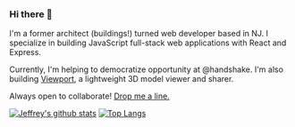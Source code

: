 ### Hi there 👋

I'm a former architect (buildings!) turned web developer based in NJ. I specialize in building JavaScript full-stack web applications with React and Express.

Currently, I'm helping to democratize opportunity at @handshake. I'm also building [Viewport](https://www.viewport.xyz/), a lightweight 3D model viewer and sharer.

Always open to collaborate! [Drop me a line.](mailto:hi@jeffreyclu.com)

[![Jeffrey's github stats](https://github-readme-stats.vercel.app/api?username=jeffreyclu&theme=radical)](https://github.com/anuraghazra/github-readme-stats)
[![Top Langs](https://github-readme-stats.vercel.app/api/top-langs/?username=jeffreyclu&layout=compact&theme=radical)](https://github.com/anuraghazra/github-readme-stats)

<!--
**jeffreyclu/jeffreyclu** is a ✨ _special_ ✨ repository because its `README.md` (this file) appears on your GitHub profile.

Here are some ideas to get you started:

- 🔭 I’m currently working on ...
- 🌱 I’m currently learning ...
- 👯 I’m looking to collaborate on ...
- 🤔 I’m looking for help with ...
- 💬 Ask me about ...
- 📫 How to reach me: ...
- 😄 Pronouns: ...
- ⚡ Fun fact: ...
-->

